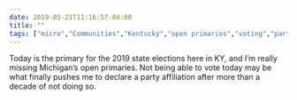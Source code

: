 ```yaml
---
date: 2019-05-21T11:16:57-04:00
title: ""
tags: ["micro","Communities","Kentucky","open primaries","voting","party affiliation","local politics","primary elections","elections"]
---
```

Today is the primary for the 2019 state elections here in KY, and I’m really missing Michigan’s open primaries. Not being able to vote today may be what finally pushes me to declare a party affiliation after more than a decade of not doing so.
